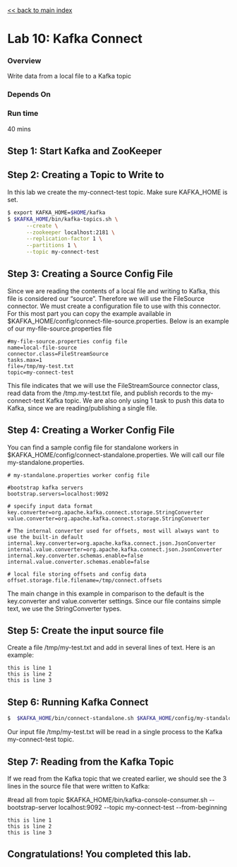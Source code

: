 <link rel='stylesheet' href='../assets/css/main.css'/>

[<< back to main index](../README.md)

# Lab 10: Kafka Connect

### Overview
Write data from a local file to a Kafka topic

### Depends On

### Run time
40 mins


## Step 1: Start Kafka and ZooKeeper


## Step 2: Creating a Topic to Write to

In this lab we create the my-connect-test topic. Make sure KAFKA_HOME is set.
````bash
$ export KAFKA_HOME=$HOME/kafka
$ $KAFKA_HOME/bin/kafka-topics.sh \
      --create \
      --zookeeper localhost:2181 \
      --replication-factor 1 \
      --partitions 1 \
      --topic my-connect-test
````
## Step 3: Creating a Source Config File

Since we are reading the contents of a local file and writing to Kafka, this file is considered our “source”. Therefore we will use the FileSource connector. We must create a configuration file to use with this connector. For this most part you can copy the example available in $KAFKA_HOME/config/connect-file-source.properties. Below is an example of our my-file-source.properties file

    #my-file-source.properties config file
    name=local-file-source
    connector.class=FileStreamSource
    tasks.max=1
    file=/tmp/my-test.txt
    topic=my-connect-test
    
This file indicates that we will use the FileStreamSource connector class, read data from the /tmp.my-test.txt file, and publish records to the my-connect-test Kafka topic. We are also only using 1 task to push this data to Kafka, since we are reading/publishing a single file.

## Step 4: Creating a Worker Config File

You can find a sample config file for standalone workers in $KAFKA_HOME/config/connect-standalone.properties. We will call our file my-standalone.properties.
    
    # my-standalone.properties worker config file
     
    #bootstrap kafka servers
    bootstrap.servers=localhost:9092
     
    # specify input data format
    key.converter=org.apache.kafka.connect.storage.StringConverter
    value.converter=org.apache.kafka.connect.storage.StringConverter
     
    # The internal converter used for offsets, most will always want to use the built-in default
    internal.key.converter=org.apache.kafka.connect.json.JsonConverter
    internal.value.converter=org.apache.kafka.connect.json.JsonConverter
    internal.key.converter.schemas.enable=false
    internal.value.converter.schemas.enable=false
     
    # local file storing offsets and config data
    offset.storage.file.filename=/tmp/connect.offsets
    
The main change in this example in comparison to the default is the key.converter and value.converter settings. Since our file contains simple text, we use the StringConverter types.

## Step 5: Create the input source file
Create a file /tmp/my-test.txt and add in several lines of text. Here is an example:

    this is line 1
    this is line 2
    this is line 3


## Step 6: Running Kafka Connect
````bash
$  $KAFKA_HOME/bin/connect-standalone.sh $KAFKA_HOME/config/my-standalone.properties $KAFKA_HOME/config/my-file-source.properties
````

Our input file /tmp/my-test.txt will be read in a single process to the Kafka my-connect-test topic. 

## Step 7: Reading from the Kafka Topic

If we read from the Kafka topic that we created earlier, we should see the 3 lines in the source file that were written to Kafka:

#read all from topic
$KAFKA_HOME/bin/kafka-console-consumer.sh --bootstrap-server localhost:9092 --topic my-connect-test --from-beginning
 
    this is line 1
    this is line 2
    this is line 3
    
## Congratulations! You completed this lab.